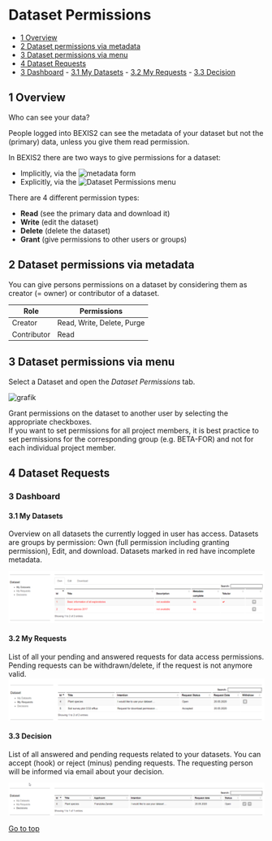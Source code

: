 # Dataset Permissions

<!-- TOC -->
- [1 Overview](#1-overview)
- [2 Dataset permissions via metadata](#2-dataset-permissions-via-metadata)
- [3 Dataset permissions via menu](#3-dataset-permissions-via-menu)
- [4 Dataset Requests](#4-data-requests)
- [3 Dashboard](#3-dashboard)
		- [3.1 My Datasets](#31-my-datasets)
		- [3.2 My Requests](#32-my-requests)
		- [3.3 Decision](#33-decision)

	

<!-- /TOC -->

## 1 Overview

Who can see your data?

People logged into BEXIS2 can see the metadata of your dataset but not the (primary) data, unless you give them read permission. 

In BEXIS2 there are two ways to give permissions for a dataset:

* Implicitly, via the ![metadata form](#2-dataset-permissions-via-metadata)
* Explicitly, via the ![Dataset Permissions menu](#3-dataset-permissions-via-menu)

There are 4 different permission types:
* **Read** (see the primary data and download it)
* **Write** (edit the dataset)
* **Delete** (delete the dataset)
* **Grant** (give permissions to other users or groups)

## 2 Dataset permissions via metadata

You can give persons permissions on a dataset by considering them as creator (= owner) or contributor of a dataset. 

| Role 		| Permissions	|
|---------------|---------------|
|Creator	| Read, Write, Delete, Purge |
|Contributor	| Read		|	

## 3 Dataset permissions via menu

Select a Dataset and open the *Dataset Permissions* tab. 

![grafik](https://user-images.githubusercontent.com/68608907/234571603-d9f42d02-e111-4a12-b2a5-d3f522ffeb39.png)

Grant permissions on the dataset to another user by selecting the appropriate checkboxes.  
If you want to set permissions for all project members, it is best practice to set permissions for the corresponding group (e.g. BETA-FOR) and not for each individual project member. 

## 4 Dataset Requests



### 3 Dashboard
#### 3.1 My Datasets
Overview on all datasets the currently logged in user has access. Datasets are groups by permission: Own (full permission including granting permission), Edit, and download.
Datasets marked in red have incomplete metadata.

![image info](https://github.com/BEXIS2/Documents/raw/master/Manuals/DDM/Images/dashboard.png)


#### 3.2 My Requests
List of all your pending and answered requests for data access permissions. Pending requests can be withdrawn/delete, if the request is not anymore valid.
![image info](https://github.com/BEXIS2/Documents/raw/master/Manuals/DDM/Images/Requests.png)

 
#### 3.3 Decision
List of all answered and pending requests related to your datasets. You can accept (hook) or reject (minus) pending requests. The requesting person will be informed via email about your decision. 

![image info](https://github.com/BEXIS2/Documents/raw/master/Manuals/DDM/Images/decision.png)





[Go to top](#a-overview)
